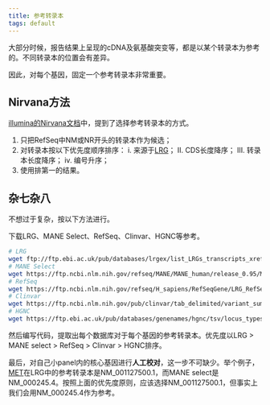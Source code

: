 ```yaml
---
title: 参考转录本
tags: default
---
```


大部分时候，报告结果上呈现的cDNA及氨基酸突变等，都是以某个转录本为参考的。不同转录本的位置会有差异。

因此，对每个基因，固定一个参考转录本非常重要。



## Nirvana方法

[illumina的Nirvana文档](https://illumina.github.io/NirvanaDocumentation/core-functionality/canonical-transcripts)中，提到了选择参考转录本的方式。

1. 只把RefSeq中NM或NR开头的转录本作为候选；
2. 对转录本按以下优先度顺序排序：
	i. 来源于[LRG](https://www.lrg-sequence.org/)；
	II. CDS长度降序；
	III. 转录本长度降序；
	iv. 编号升序；
3. 使用排第一的结果。



## 杂七杂八

不想过于复杂，按以下方法进行。

下载LRG、MANE Select、RefSeq、Clinvar、HGNC等参考。

```bash
# LRG
wget ftp://ftp.ebi.ac.uk/pub/databases/lrgex/list_LRGs_transcripts_xrefs.txt
# MANE Select
wget https://ftp.ncbi.nlm.nih.gov/refseq/MANE/MANE_human/release_0.95/MANE.GRCh38.v0.95.summary.txt.gz
# RefSeq
wget https://ftp.ncbi.nlm.nih.gov/refseq/H_sapiens/RefSeqGene/LRG_RefSeqGene
# Clinvar
wget https://ftp.ncbi.nlm.nih.gov/pub/clinvar/tab_delimited/variant_summary.txt.gz
# HGNC
wget https://ftp.ebi.ac.uk/pub/databases/genenames/hgnc/tsv/locus_types/gene_with_protein_product.txt

```

然后编写代码，提取出每个数据库对于每个基因的参考转录本。优先度以LRG > MANE select > RefSeq > Clinvar > HGNC排序。

最后，对自己小panel内的核心基因进行**人工校对**，这一步不可缺少。举个例子，[MET](http://ftp.ebi.ac.uk/pub/databases/lrgex/LRG_662.xml)在LRG中的参考转录本是NM_001127500.1，而MANE select是NM_000245.4。按照上面的优先度原则，应该选择NM_001127500.1，但事实上我们会用NM_000245.4作为参考。
